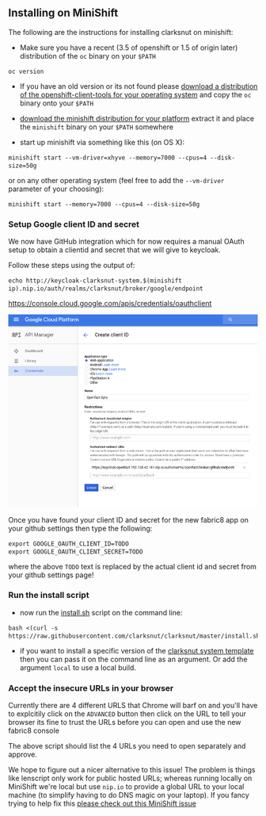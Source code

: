 ## Installing on MiniShift

The following are the instructions for installing clarksnut on minishift:


* Make sure you have a recent (3.5 of openshift or 1.5 of origin later) distribution of the `oc` binary on your `$PATH`
```
oc version
```
* If you have an old version or its not found please [download a distribution of the openshift-client-tools for your operating system](https://github.com/openshift/origin/releases/latest/) and copy the `oc` binary onto your `$PATH`

* [download the minishift distribution for your platform](https://github.com/minishift/minishift/releases) extract it and place the `minishift` binary on your `$PATH` somewhere
* start up minishift via something like this (on OS X):

```
minishift start --vm-driver=xhyve --memory=7000 --cpus=4 --disk-size=50g
```
or on any other operating system (feel free to add the `--vm-driver` parameter of your choosing):

```
minishift start --memory=7000 --cpus=4 --disk-size=50g
```

### Setup Google client ID and secret

We now have GitHub integration which for now requires a manual OAuth setup to obtain a clientid and secret that we will give to keycloak. 

Follow these steps using the output of:
```
echo http://keycloak-clarksnut-system.$(minishift ip).nip.io/auth/realms/clarksnut/broker/google/endpoint
```

https://console.cloud.google.com/apis/credentials/oauthclient

![Register OAuth App](../images/register-oauth.png)


Once you have found your client ID and secret for the new fabric8 app on your github settings then type the following:

```
export GOOGLE_OAUTH_CLIENT_ID=TODO
export GOOGLE_OAUTH_CLIENT_SECRET=TODO
```

where the above `TODO` text is replaced by the actual client id and secret from your github settings page!

### Run the install script

* now run the [install.sh](https://github.com/clarksnut/clarksnut/blob/master/install.sh) script on the command line:

```
bash <(curl -s https://raw.githubusercontent.com/clarksnut/clarksnut/master/install.sh)
```

* if you want to install a specific version of the [clarksnut system template](http://central.maven.org/maven2/io/clarksnut/platform/packages/clarksnut-system/) then you can pass it on the command line as an argument. Or add the argument `local` to use a local build.


### Accept the insecure URLs in your browser

Currently there are 4 different URLS that Chrome will barf on and you'll have to explcitily click on the `ADVANCED` button then click on the URL to tell your browser its fine to trust the URLs before you can open and use the new fabric8 console

The above script should list the 4 URLs you need to open separately and approve.

We hope to figure out a nicer alternative to this issue! The problem is things like lenscript only work for public hosted URLs; whereas running locally on MiniShift we're local but use `nip.io` to provide a global URL to your local machine (to simplify having to do DNS magic on your laptop). If you fancy trying to help fix this [please check out this MiniShift issue](https://github.com/minishift/minishift/issues/1031)
